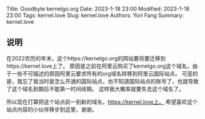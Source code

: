 Title: Goodbyte kernelgo.org
Date: 2023-1-18 23:00
Modified: 2023-1-18 23:00
Tags: kernel.love
Slug: kernel.love
Authors: Yori Fang 
Summary: kernel.love

## 说明

在2022农历的年末，这个https://kernelgo.org的网站要将要迁移到https://kernel.love上了。
原因是之前在阿里云购买了kernelgo.org这个域名，由于一些不可描述的原因阿里云要求所有的org域名转移到阿里云国际站点。
可恶的是，我忘了我当时是怎么开通的国际站点，也不知道国际站点的账号了，也就导致了这个域名到期后不能第一时间续期。
这样我大概率就要失去这个域名了。

所以现在打算把这个站点前一到新的域名，https://kernel.love上。
希望喜欢这个站点内容的小伙伴移步到这里，谢谢。
